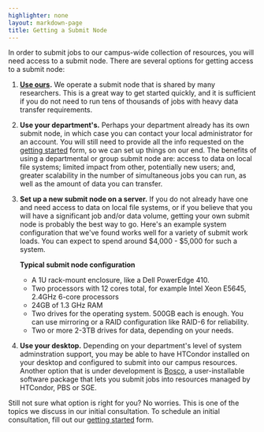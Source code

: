 ```yaml
---
highlighter: none
layout: markdown-page
title: Getting a Submit Node
---
```



In order to submit jobs to our campus-wide collection of resources, you
will need access to a submit node. There are several options for getting
access to a submit node:

1.  **[Use ours](use-submit-node.shtml).** We operate a submit node that
    is shared by many researchers. This is a great way to get started
    quickly, and it is sufficient if you do not need to run tens of
    thousands of jobs with heavy data transfer requirements.
2.  **Use your department\'s.** Perhaps your department already has its
    own submit node, in which case you can contact your local
    administrator for an account. You will still need to provide all the
    info requested on the [getting started](get-started.shtml) form, so
    we can set up things on our end. The benefits of using a
    departmental or group submit node are: access to data on local file
    systems; limited impact from other, potentially new users; and,
    greater scalability in the number of simultaneous jobs you can run,
    as well as the amount of data you can transfer.
3.  **Set up a new submit node on a server.** If you do not already have
    one and need access to data on local file systems, or if you believe
    that you will have a significant job and/or data volume, getting
    your own submit node is probably the best way to go. Here\'s an
    example system configuration that we\'ve found works well for a
    variety of submit work loads. You can expect to spend around
    \$4,000 - \$5,000 for such a system.

    **Typical submit node configuration**

    -   A 1U rack-mount enclosure, like a Dell PowerEdge 410.
    -   Two processors with 12 cores total, for example Intel Xeon
        E5645, 2.4GHz 6-core processors
    -   24GB of 1.3 GHz RAM
    -   Two drives for the operating system. 500GB each is enough. You
        can use mirroring or a RAID configuration like RAID-6 for
        reliability.
    -   Two or more 2-3TB drives for data, depending on your needs.

4.  **Use your desktop.** Depending on your department\'s level of
    system adminstration support, you may be able to have HTCondor
    installed on your desktop and configured to submit into our campus
    resources. Another option that is under development is
    [Bosco](https://twiki.grid.iu.edu/bin/view/CampusGrids/BoSCO), a
    user-installable software package that lets you submit jobs into
    resources managed by HTCondor, PBS or SGE.

Still not sure what option is right for you? No worries. This is one of
the topics we discuss in our initial consultation. To schedule an
initial consultation, fill out our [getting started](get-started.shtml)
form.
